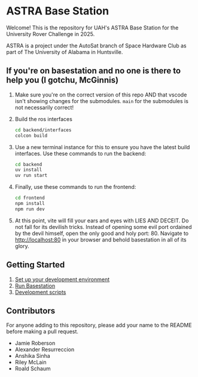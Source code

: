 # ASTRA Base Station

Welcome! This is the repository for UAH's ASTRA Base Station for the University
Rover Challenge in 2025.

ASTRA is a project under the AutoSat branch of Space Hardware Club as part of
The University of Alabama in Huntsville.

## If you're on basestation and no one is there to help you (I gotchu, McGinnis)

1. Make sure you're on the correct version of this repo AND that vscode isn't
   showing changes for the submodules. `main` for the submodules is not
   necessarily correct!

2. Build the ros interfaces

    ```bash
    cd backend/interfaces
    colcon build
    ```

3. Use a new terminal instance for this to ensure you have the latest build
   interfaces. Use these commands to run the backend:

    ```bash
    cd backend
    uv install
    uv run start
    ```

4. Finally, use these commands to run the frontend:

    ```bash
    cd frontend
    npm install
    npm run dev
    ```

5. At this point, vite will fill your ears and eyes with LIES AND DECEIT. Do not
   fall for its devilish tricks. Instead of opening some evil port ordained by
   the devil himself, open the only good and holy port: 80. Navigate to
   <http://localhost:80> in your browser and behold basestation in all of its glory.

## Getting Started

1. [Set up your development environment](./docs/setup.md)
2. [Run Basestation](./docs/running.md)
3. [Development scripts](./docs/misc_scripts.md)

## Contributors

For anyone adding to this repository, please add your name to the README before
making a pull request.

- Jamie Roberson
- Alexander Resurreccion
- Anshika Sinha
- Riley McLain
- Roald Schaum
